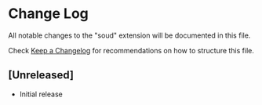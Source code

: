 # Change Log

All notable changes to the "soud" extension will be documented in this file.

Check [Keep a Changelog](http://keepachangelog.com/) for recommendations on how to structure this file.

## [Unreleased]

- Initial release